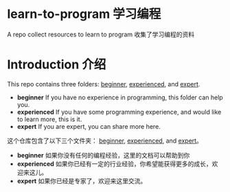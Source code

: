 # learn-to-program 学习编程
A repo collect resources to learn to program 收集了学习编程的资料

# Introduction 介绍

This repo contains three folders: [beginner](./beginner), [experienced](./experienced), and [expert](./expert).

- **beginner** If you have no experience in programming, this folder can help you.
- **experienced** If you have some programming experience, and would like to learn more, this is it.
- **expert** If you are expert, you can share more here.

这个仓库包含了以下三个文件夹： [beginner](./beginner), [experienced](./experienced), and [expert](./expert)。

- **beginner** 如果你没有任何的编程经验，这里的文档可以帮助到你
- **experienced** 如果你已经有一定的行业经验，你希望能获得更多的成长，欢迎来这儿。
- **expert** 如果你已经是专家了，欢迎来这里交流。
